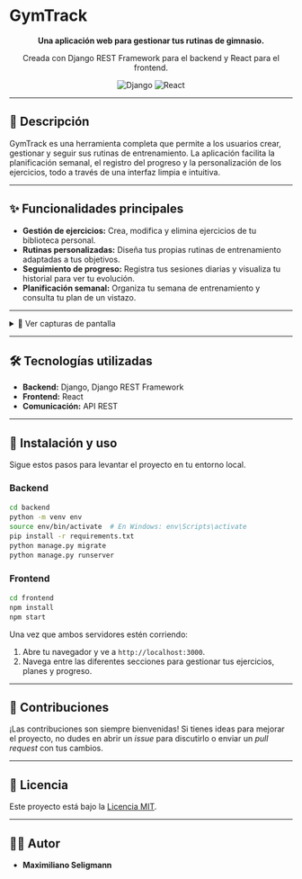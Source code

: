 # GymTrack

<div align="center">
  <p>
    <strong>Una aplicación web para gestionar tus rutinas de gimnasio.</strong>
  </p>
  <p>
    Creada con Django REST Framework para el backend y React para el frontend.
  </p>
  <p>
    <img src="https://img.shields.io/badge/Django-092E20?style=for-the-badge&logo=django&logoColor=white" alt="Django">
    <img src="https://img.shields.io/badge/React-20232A?style=for-the-badge&logo=react&logoColor=61DAFB" alt="React">
  </p>
</div>

---

## 📝 Descripción

GymTrack es una herramienta completa que permite a los usuarios crear, gestionar y seguir sus rutinas de entrenamiento. La aplicación facilita la planificación semanal, el registro del progreso y la personalización de los ejercicios, todo a través de una interfaz limpia e intuitiva.

---

## ✨ Funcionalidades principales

- **Gestión de ejercicios:** Crea, modifica y elimina ejercicios de tu biblioteca personal.
- **Rutinas personalizadas:** Diseña tus propias rutinas de entrenamiento adaptadas a tus objetivos.
- **Seguimiento de progreso:** Registra tus sesiones diarias y visualiza tu historial para ver tu evolución.
- **Planificación semanal:** Organiza tu semana de entrenamiento y consulta tu plan de un vistazo.

---

<details>
  <summary>📸 Ver capturas de pantalla</summary>
  <br>
  
  <p align="center">
    <img src="screenshots/Login.png" alt="Vista principal de la aplicación" width="80%">
    <br><em>Vista principal de la aplicación.</em><br><br>
    <img src="screenshots/Dashboard.png" alt="Dashboard del usuario" width="80%">
    <br><em>Dashboard del usuario.</em><br><br>
    <img src="screenshots/PlanSemanal.png" alt="Plan semanal de entrenamiento" width="80%">
    <br><em>Plan semanal de entrenamiento.</em><br><br>
    <img src="screenshots/Historial.png" alt="Historial y progreso" width="80%">
    <br><em>Historial y progreso.</em><br><br>
    <img src="screenshots/Lista-ejercicios.png" alt="Lista de ejercicios" width="80%">
    <br><em>Lista de ejercicios.</em><br><br>
    <img src="screenshots/Ejercicio-entrenamiento.png" alt="Nuevo ejercicio" width="80%">
    <br><em>Ejercicio en entrenamiento.</em><br><br>
    <img src="screenshots/Comenzar-entrenamiento.png" alt="Nuevo día de entrenamiento" width="80%">
    <br><em>Comienzo de entrenamiento.</em><br><br>
  </p>
</details>

---

## 🛠️ Tecnologías utilizadas

- **Backend:** Django, Django REST Framework
- **Frontend:** React
- **Comunicación:** API REST

---

## 🚀 Instalación y uso

Sigue estos pasos para levantar el proyecto en tu entorno local.

### **Backend**

```bash
cd backend
python -m venv env
source env/bin/activate  # En Windows: env\Scripts\activate
pip install -r requirements.txt
python manage.py migrate
python manage.py runserver
```

### **Frontend**

```bash
cd frontend
npm install
npm start
```

Una vez que ambos servidores estén corriendo:

1.  Abre tu navegador y ve a `http://localhost:3000`.
2.  Navega entre las diferentes secciones para gestionar tus ejercicios, planes y progreso.

---

## 🤝 Contribuciones

¡Las contribuciones son siempre bienvenidas! Si tienes ideas para mejorar el proyecto, no dudes en abrir un _issue_ para discutirlo o enviar un _pull request_ con tus cambios.

---

## 📄 Licencia

Este proyecto está bajo la [Licencia MIT](LICENSE).

---

## 👨‍💻 Autor

- **Maximiliano Seligmann**

